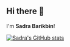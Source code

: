 ## Hi there 👋
I'm **Sadra Barikbin**!

[![Sadra's GitHub stats](https://github-readme-stats.vercel.app/api?username=sadra-barikbin&theme=buefy)](https://github.com/anuraghazra/github-readme-stats)
<!--
**sadra-barikbin/sadra-barikbin** is a ✨ _special_ ✨ repository because its `README.md` (this file) appears on your GitHub profile.

Here are some ideas to get you started:

- 🔭 I’m currently working on ...
- 🌱 I’m currently learning ...
- 👯 I’m looking to collaborate on ...
- 🤔 I’m looking for help with ...
- 💬 Ask me about ...
- 📫 How to reach me: ...
- 😄 Pronouns: ...
- ⚡ Fun fact: ...
-->
